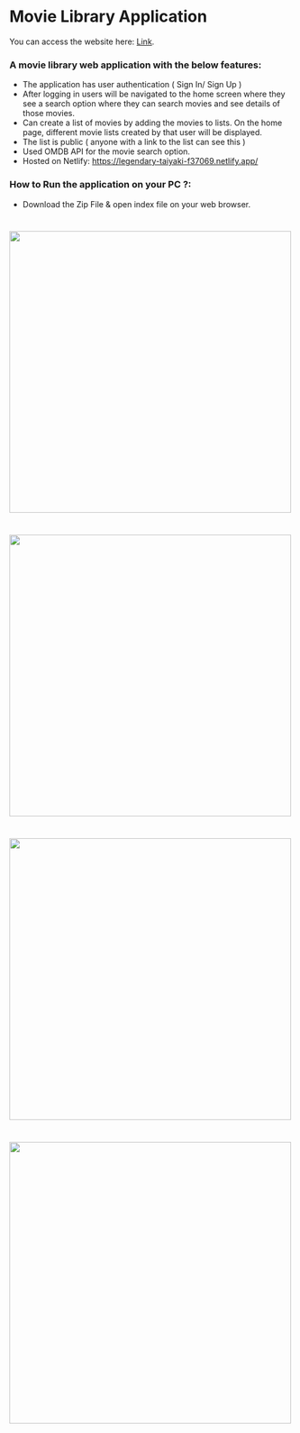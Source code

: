 # Movie Library Application

You can access the website here: [Link](https://legendary-taiyaki-f37069.netlify.app/).

### A movie library web application with the below features:
- The application has user authentication ( Sign In/ Sign Up )
- After logging in users will be navigated to the home screen where they see a search option where they can search movies and see details of those movies.
- Can create a list of movies by adding the movies to lists. On the home page, different movie lists created by that user will be displayed.
- The list is public ( anyone with a link to the list can see this )
- Used OMDB API for the movie search option.
- Hosted on Netlify: https://legendary-taiyaki-f37069.netlify.app/

### How to Run the application on your PC ?:
- Download the Zip File & open index file on your web browser.

<h1><img src="https://user-images.githubusercontent.com/63442418/188142761-b5ab9f16-b1ac-4d69-a373-435f3d80a887.png" width="500"/><h3/>   
<h1><img src="https://user-images.githubusercontent.com/63442418/188144089-20f86b45-e780-43c2-a997-4598bcd4428b.png" width="500"/><h3/> 
<h1><img src="https://user-images.githubusercontent.com/63442418/188148302-a45d2ee4-a0ff-4835-9866-7c1fcc70b893.png" width="500"/><h3/>   
<h1><img src="https://user-images.githubusercontent.com/63442418/188148613-62b7bf6e-a05f-476c-a293-c69777d1e4e7.png" width="500"/><h3/>   



